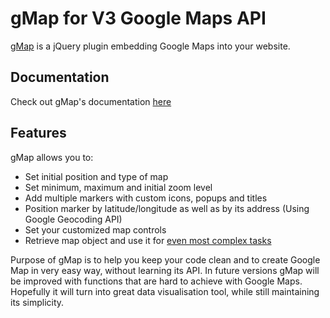# gMap for V3 Google Maps API

[gMap](http://www.smashinglabs.pl/gmap) is a jQuery plugin embedding Google Maps into your website.
  
## Documentation

Check out gMap's documentation [here](http://www.smashinglabs.pl/gmap-documentation)

## Features

gMap allows you to:

* Set initial position and type of map
* Set minimum, maximum and initial zoom level
* Add multiple markers with custom icons, popups and titles
* Position marker by latitude/longitude as well as by its address (Using Google Geocoding API)
* Set your customized map controls
* Retrieve map object and use it for [even most complex tasks](http://www.smashinglabs.pl/gmap-alpha-examples)

Purpose of gMap is to help you keep your code clean and to create Google Map in very easy way, without learning its API. In future versions gMap will be improved with functions that are hard to achieve with Google Maps. Hopefully it will turn into great data visualisation tool, while still maintaining its simplicity.